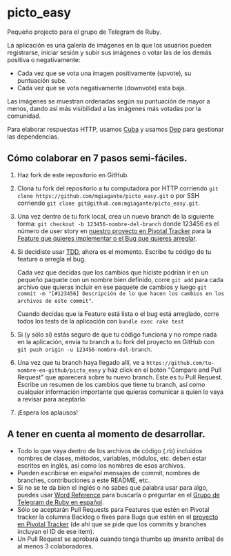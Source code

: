 # picto_easy
Pequeño projecto para el grupo de Telegram de Ruby.

La aplicación es una galería de imágenes en la que los usuarios pueden registrarse, iniciar sesión y subir sus imágenes o votar las de los demás positiva o negativamente:

* Cada vez que se vota una imagen positivamente (upvote), su puntuación sube.
* Cada vez que se vota negativamente (downvote) esta baja. 

Las imágenes se muestran ordenadas según su puntuación de mayor a menos, dando así más visibilidad a las imágenes más votadas por la comunidad.

Para elaborar respuestas HTTP, usamos [Cuba](https://github.com/soveran/cuba) y usamos [Dep](cyx.github.io/dep) para gestionar las dependencias.

## Cómo colaborar en 7 pasos semi-fáciles.
1. Haz fork de este repositorio en GitHub.
2. Clona tu fork del repositorio a tu computadora
   por HTTP corriendo 
   `git clone https://github.com/mgiagante/picto_easy.git`
   o por SSH corriendo 
   `git clone git@github.com:mgiagante/picto_easy.git`. 
3. Una vez dentro de tu fork local, crea un nuevo branch de la siguiente forma:
   `git checkout -b 123456-nombre-del-branch`
   donde 123456 es el número de user story en [nuestro proyecto en Pivotal Tracker](https://www.pivotaltracker.com/n/projects/2159200)
   para la [Feature que quieres implementar o el Bug que quieres arreglar](#pull-request-requirements).
4. Si decidiste usar [TDD](https://es.wikipedia.org/wiki/Desarrollo_guiado_por_pruebas), ahora es el momento.
   Escribe tu código de tu feature o arregla el bug.
   
   Cada vez que decidas que los cambios que hiciste podrían ir en un pequeño paquete con un nombre bien definido, 
   corre `git add` para cada archivo que quieras incluir en ese paquete de cambios y luego
   `git commit -m "[#123456] Descripción de lo que hacen los cambios en los archivos de este commit"`.
   
   Cuando decidas que la Feature está lista o el bug está arreglado, corre todos los tests de la aplicación con
   `bundle exec rake test`
5. Si (y sólo sí) estás seguro de que tu código funciona y no rompe nada en la
   aplicación, envía tu branch a tu fork del proyecto en GitHub con `git push origin -u 123456-nombre-del-branch`.
6. Una vez que tu branch haya llegado allí, ve a `https://github.com/tu-nombre-en-github/picto_easy` y haz click 
   en el botón "Compare and Pull Request" que aparecerá sobre tu nuevo branch.
   Este es tu Pull Request. Escribe un resumen de los cambios que tiene tu branch, así como cualquier información
   importante que quieras comunicar a quien lo vaya a revisar para aceptarlo.
7. ¡Espera los aplausos!

## A tener en cuenta al momento de desarrollar.
* Todo lo que vaya dentro de los archivos de código (.rb) incluidos nombres de clases, métodos, variables, módulos, etc. deben estar escritos en inglés, así como los nombres de esos archivos.
* Pueden escribirse en español mensajes de commit, nombres de branches, contribuciones a este README, etc.
* Si no se te da bien el inglés o no sabes qué palabra usar para algo, puedes usar [Word Reference](http://www.wordreference.com) para buscarla o preguntar en el [Grupo de Telegram de Ruby en español](https://web.telegram.org/#/im?p=@Rubyists_es).
* <a name="pull-request-requirements"></a>Sólo se aceptarán Pull Requests para Features que estén en Pivotal tracker la columna Backlog o fixes para Bugs que estén en el [proyecto en Pivotal Tracker](https://www.pivotaltracker.com/n/projects/2159200) (de ahí que se pide que los commits y branches incluyan el ID de ese item).
* Un Pull Request se aprobará cuando tenga thumbs up (manito arriba) de al menos 3 colaboradores.
